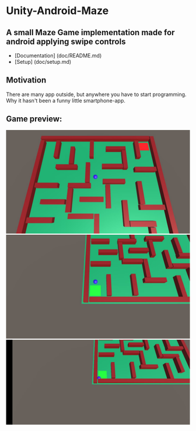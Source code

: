 # Unity-Android-Maze
## A small Maze Game implementation made for android applying swipe controls

* [Documentation] (doc/README.md)
* [Setup] (doc/setup.md)

## Motivation
There are many app outside, but anywhere you have to start programming. Why it hasn't been a funny little smartphone-app.

## Game preview:
![App Screencap 1](1.jpeg)
![App Screencap 2](2.jpeg)
![App Screencap 3](3.jpeg)
